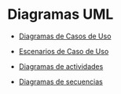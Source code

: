 # Diagramas UML


- [Diagramas de Casos de Uso](diagramas_de_casos_de_uso.md)

- [Escenarios de Caso de Uso](Escenarios_de_casos_de_uso.md)

- [Diagramas de actividades ](diagramas_de_actividades.md)

- [Diagramas de secuencias](diagramas_de_secuencias.md)

